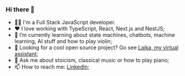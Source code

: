 ### Hi there 👋

- 👨‍💻 I'm a Full Stack JavaScript developer.
- ❤️ I love working with TypeScript, React, Next.js and NestJS;
- 🌱 I’m currently learning about state machines, chatbots, machine learning, AI stuff and how to play violin;
- 🤖 Looking for a cool open source project? Go see [Laika, my virtual assistant](https://github.com/flplima/laika);
- 💬 Ask me about stoicism, classical music or how to play piano;
- 📫 How to reach me: [LinkedIn](https://www.linkedin.com/in/felipelimadasilva/);
